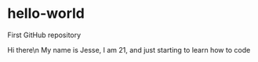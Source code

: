 # hello-world
First GitHub repository

Hi there\n
My name is Jesse, I am 21, and just starting to learn how to code
